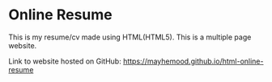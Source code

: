 # Online Resume
This is my resume/cv made using HTML(HTML5). This is a multiple page website.

Link to website hosted on GitHub: https://mayhemood.github.io/html-online-resume